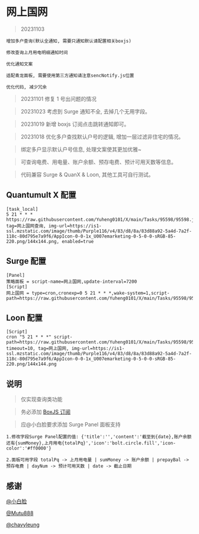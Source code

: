 # 网上国网

> 20231103

    增加多户查询(默认全通知, 需要只通知默认请配置相关boxjs)

    修改查询上月用电明细通知时间

    优化通知文案

    适配青龙面板, 需要使用第三方通知请注意sencNotify.js位置

    优化代码, 减少冗余

> 20231101 修复 1 号出问题的情况

> 20231023 考虑到 Surge 通知不全, 去掉几个无用字段。

> 20231019 新增 boxjs 订阅点击跳转通知即可。

> 20231018 优化多户查找默认户号的逻辑, 增加一层过滤非住宅的情况。

> 绑定多户显示默认户号信息, 处理文案使其更加优雅~

> 可查询电费、用电量、账户余额、预存电费、预计可用天数等信息。

> 代码兼容 Surge & QuanX & Loon, 其他工具可自行测试。

## Quantumult X 配置

```
[task_local]
5 21 * * * https://raw.githubusercontent.com/Yuheng0101/X/main/Tasks/95598/95598.js, tag=网上国网查询, img-url=https://is1-ssl.mzstatic.com/image/thumb/Purple116/v4/83/d8/8a/83d88a92-5a4d-7a2f-118c-80d795e7a9f6/AppIcon-0-0-1x_U007emarketing-0-5-0-0-sRGB-85-220.png/144x144.png, enabled=true
```

## Surge 配置

```
[Panel]
策略面板 = script-name=网上国网,update-interval=7200
[Script]
网上国网 = type=cron,cronexp=0 5 21 * * *,wake-system=1,script-path=https://raw.githubusercontent.com/Yuheng0101/X/main/Tasks/95598/95598.js,timeout=60
```

## Loon 配置

```
[Script]
cron "5 21 * * *" script-path=https://raw.githubusercontent.com/Yuheng0101/X/main/Tasks/95598/95598.js, timeout=10, tag=网上国网, img-url=https://is1-ssl.mzstatic.com/image/thumb/Purple116/v4/83/d8/8a/83d88a92-5a4d-7a2f-118c-80d795e7a9f6/AppIcon-0-0-1x_U007emarketing-0-5-0-0-sRGB-85-220.png/144x144.png
```

## 说明

> 仅实现查询类功能

> 务必添加 [BoxJS 订阅](https://raw.githubusercontent.com/Yuheng0101/X/main/Tasks/boxjs.json)

> 应@小白脸要求添加 Surge Panel 面板支持

    1.修改字段Surge Panel配置的值: {'title':'','content':'截至到{date},账户余额还有{sumMoney},上月用电{totalPq}','icon':'bolt.circle.fill','icon-color':'#ff0000'}

    2.面板可用字段 totalPq -> 上月用电量 | sumMoney -> 账户余额 | prepayBal -> 预存电费 | dayNum -> 预计可用天数 | date -> 截止日期

## 感谢

[@小白脸](https://t.me/yqc_123)

[@Mutu888](https://github.com/githubdulong/Script)

[@chavyleung](https://github.com/chavyleung)
